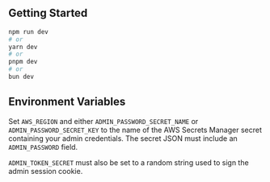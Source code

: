 
## Getting Started

```bash
npm run dev
# or
yarn dev
# or
pnpm dev
# or
bun dev
```

## Environment Variables

Set `AWS_REGION` and either `ADMIN_PASSWORD_SECRET_NAME` or
`ADMIN_PASSWORD_SECRET_KEY` to the name of the AWS Secrets Manager secret
containing your admin credentials. The secret JSON must include an
`ADMIN_PASSWORD` field.

`ADMIN_TOKEN_SECRET` must also be set to a random string used to sign the
admin session cookie.


